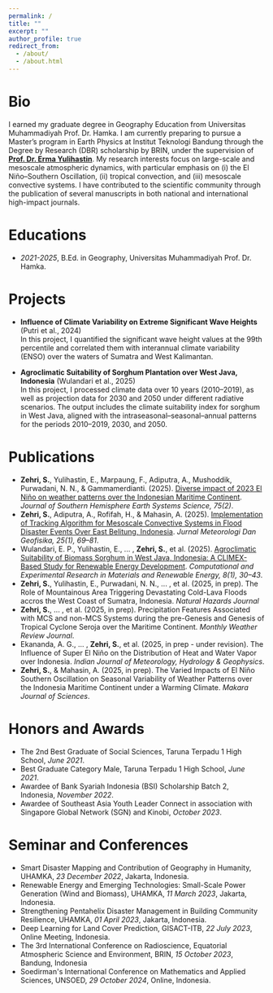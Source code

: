 ```yaml
---
permalink: /
title: ""
excerpt: ""
author_profile: true
redirect_from: 
  - /about/
  - /about.html
---
```


# Bio
I earned my graduate degree in Geography Education from Universitas Muhammadiyah Prof. Dr. Hamka. I am currently preparing to pursue a Master’s program in Earth Physics at Institut Teknologi Bandung through the Degree by Research (DBR) scholarship by BRIN, under the supervision of [**Prof. Dr. Erma Yulihastin**](https://scholar.google.com/citations?user=sSOYsccAAAAJ&hl=en&oi=sra). My research interests focus on large-scale and mesoscale atmospheric dynamics, with particular emphasis on (i) the El Niño–Southern Oscillation, (ii) tropical convection, and (iii) mesoscale convective systems. I have contributed to the scientific community through the publication of several manuscripts in both national and international high-impact journals. 

# Educations
- *2021-2025*, B.Ed. in Geography, Universitas Muhammadiyah Prof. Dr. Hamka.

# Projects 
- **Influence of Climate Variability on Extreme Significant Wave Heights** (Putri et al., 2024)  
  In this project, I quantified the significant wave height values at the 99th percentile and correlated them 
  with interannual climate variability (ENSO) over the waters of Sumatra and West Kalimantan.

- **Agroclimatic Suitability of Sorghum Plantation over West Java, Indonesia** (Wulandari et al., 2025)  
  In this project, I processed climate data over 10 years (2010–2019), as well as projection data for 2030 and 
  2050 under different radiative scenarios. The output includes the climate suitability index for sorghum in 
  West Java, aligned with the intraseasonal–seasonal–annual patterns for the periods 2010–2019, 2030, and 2050.
  
# Publications
- **Zehri, S.**, Yulihastin, E., Marpaung, F., Adiputra, A., Mushoddik, Purwadani, N. N., & Gammamerdianti. (2025). [Diverse impact of 2023 El Niño on weather patterns over the Indonesian Maritime Continent](https://doi.org/10.1071/ES25005). *Journal of Southern Hemisphere Earth Systems Science, 75(2)*.
- **Zehri, S.**, Adiputra, A., Rofifah, H., & Mahasin, A. (2025). [Implementation of Tracking Algorithm for Mesoscale Convective Systems in Flood Disaster Events Over East Belitung, Indonesia](https://doi.org/10.31172/jmg.v25i1.1075). *Jurnal Meteorologi Dan Geofisika, 25(1), 69–81*.
- Wulandari, E. P., Yulihastin, E., ... , **Zehri, S.**, et al. (2025). [Agroclimatic Suitability of Biomass Sorghum in West Java, Indonesia: A CLIMEX-Based Study for Renewable Energy Development](https://doi.org/10.19184/cerimre.v8i1.53696). *Computational and Experimental Research in Materials and Renewable Energy, 8(1), 30–43*.
- **Zehri, S.**, Yulihastin, E., Purwadani, N. N., ... , et al. (2025, in prep). The Role of Mountainous Area Triggering Devastating Cold-Lava Floods accros the West Coast of Sumatra, Indonesia. *Natural Hazards Journal*
- **Zehri, S.**, ... , et al. (2025, in prep). Precipitation Features Associated with MCS and non-MCS Systems during the pre-Genesis and Genesis of Tropical Cyclone Seroja over the Maritime Continent. *Monthly Weather Review Journal*.
- Ekananda, A. G., ... , **Zehri, S.**, et al. (2025, in prep - under revision). The Influence of Super El Niño on the Distribution of Heat and Water Vapor over Indonesia. *Indian Journal of Meteorology, Hydrology & Geophysics*.
- **Zehri, S.**, & Mahasin, A. (2025, in prep). The Varied Impacts of El Niño Southern Oscillation on Seasonal Variability of Weather Patterns over the Indonesia Maritime Continent under a Warming Climate. *Makara Journal of Sciences*.

# Honors and Awards
- The 2nd Best Graduate of Social Sciences, Taruna Terpadu 1 High School, *June 2021*.
- Best Graduate Category Male, Taruna Terpadu 1 High School, *June 2021*.
- Awardee of Bank Syariah Indonesia (BSI) Scholarship Batch 2, Indonesia, *November 2022*.
- Awardee of Southeast Asia Youth Leader Connect in association with Singapore Global Network (SGN) and Kinobi, *October 2023*.

# Seminar and Conferences
- Smart Disaster Mapping and Contribution of Geography in Humanity, UHAMKA, *23 December 2022*, Jakarta, Indonesia.
- Renewable Energy and Emerging Technologies: Small-Scale Power Generation (Wind and Biomass), UHAMKA, *11 March 2023*, Jakarta, Indonesia.
- Strengthening Pentahelix Disaster Management in Building Community Resilience, UHAMKA, *01 April 2023*, Jakarta, Indonesia.
- Deep Learning for Land Cover Prediction, GISACT-ITB, *22 July 2023*, Online Meeting, Indonesia.
- The 3rd International Conference on Radioscience, Equatorial Atmospheric Science and Environment, BRIN, *15 October 2023*, Bandung, Indonesia
- Soedirman's International Conference on Mathematics and Applied Sciences, UNSOED, *29 October 2024*, Online, Indonesia.
